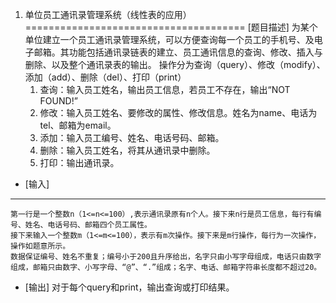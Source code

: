 1. 单位员工通讯录管理系统（线性表的应用）
======================================
[题目描述]
    为某个单位建立一个员工通讯录管理系统，可以方便查询每一个员工的手机号、及电子邮箱。其功能包括通讯录链表的建立、员工通讯信息的查询、修改、插入与删除、以及整个通讯录表的输出。
    操作分为查询（query）、修改（modify）、添加（add）、删除（del）、打印（print）
    1. 查询：输入员工姓名，输出员工信息，若员工不存在，输出“NOT FOUND!”
    2. 修改：输入员工姓名、要修改的属性、修改信息。姓名为name、电话为tel、邮箱为email。
    3. 添加：输入员工编号、姓名、电话号码、邮箱。
    4. 删除：输入员工姓名，将其从通讯录中删除。
    5. 打印：输出通讯录。
- [输入]
------
    第一行是一个整数n（1<=n<=100）,表示通讯录原有n个人。接下来n行是员工信息，每行有编号、姓名、电话号码、邮箱四个员工属性。
    接下来输入一个整数m（1<=m<=100），表示有m次操作。接下来是m行操作，每行为一次操作，操作如题意所示。 
    数据保证编号、姓名不重复；编号小于200且升序给出，名字只由小写字母组成，电话只由数字组成，邮箱只由数字、小写字母、“@”、“.”组成；名字、电话、邮箱字符串长度都不超过20。
- [输出]
    对于每个query和print，输出查询或打印结果。
